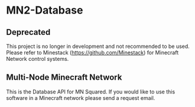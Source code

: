 MN2-Database
============

Deprecated
----------
This project is no longer in development and 
not recommended to be used. Please refer to
Minestack (https://github.com/Minestack) for
Minecraft Network control systems.

Multi-Node Minecraft Network
----------------------------

This is the Database API for MN Squared.
If you would like to use this software in a
Minecraft network please send a request email.
